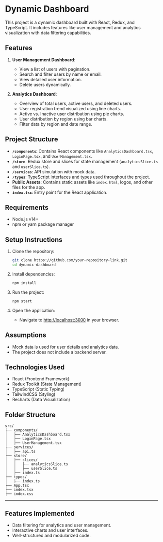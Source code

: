 
# Dynamic Dashboard

This project is a dynamic dashboard built with React, Redux, and TypeScript. It includes features like user management and analytics visualization with data filtering capabilities.

## Features

1. **User Management Dashboard**:
   - View a list of users with pagination.
   - Search and filter users by name or email.
   - View detailed user information.
   - Delete users dynamically.

2. **Analytics Dashboard**:
   - Overview of total users, active users, and deleted users.
   - User registration trend visualized using line charts.
   - Active vs. Inactive user distribution using pie charts.
   - User distribution by region using bar charts.
   - Filter data by region and date range.

## Project Structure

- **`/components`**: Contains React components like `AnalyticsDashboard.tsx`, `LoginPage.tsx`, and `UserManagement.tsx`.
- **`/store`**: Redux store and slices for state management (`analyticsSlice.ts` and `userSlice.ts`).
- **`/services`**: API simulation with mock data.
- **`/types`**: TypeScript interfaces and types used throughout the project.
- **Public Assets**: Contains static assets like `index.html`, logos, and other files for the app.
- **`index.tsx`**: Entry point for the React application.

## Requirements

- Node.js v14+
- npm or yarn package manager

## Setup Instructions

1. Clone the repository:
   ```bash
   git clone https://github.com/your-repository-link.git
   cd dynamic-dashboard
   ```

2. Install dependencies:
   ```bash
   npm install
   ```

3. Run the project:
   ```bash
   npm start
   ```

4. Open the application:
   - Navigate to [http://localhost:3000](http://localhost:3000) in your browser.

## Assumptions

- Mock data is used for user details and analytics data.
- The project does not include a backend server.

## Technologies Used

- React (Frontend Framework)
- Redux Toolkit (State Management)
- TypeScript (Static Typing)
- TailwindCSS (Styling)
- Recharts (Data Visualization)

## Folder Structure

```
src/
├── components/
│   ├── AnalyticsDashboard.tsx
│   ├── LoginPage.tsx
│   ├── UserManagement.tsx
├── services/
│   ├── api.ts
├── store/
│   ├── slices/
│   │   ├── analyticsSlice.ts
│   │   ├── userSlice.ts
│   ├── index.ts
├── types/
│   ├── index.ts
├── App.tsx
├── index.tsx
├── index.css
```

---

## Features Implemented

- Data filtering for analytics and user management.
- Interactive charts and user interfaces.
- Well-structured and modularized code.

